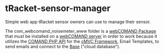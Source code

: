 # tRacket-sensor-manager
Simple web app tRacket sensor owners can use to manage their sensor.

The com_webcomand_noisemeter_www folder is a [webCOMAND Package](https://www.webcomand.com/docs/api/php/io_comand_package/) that must be installed on a [webCOMAND server](https://www.webcomand.com/signup/) in order to work because it utilizes the [COMAND PHP API](https://www.webcomand.com/docs/api/php/) for the [cMVC Framework](https://staging.webcomand.webcomand.com/docs/api/php/io_comand_mvc/), Email Templates, to send emails and connect to the [Base](https://staging.webcomand.webcomand.com/docs/user_guide/bases/) ("cloud database").
